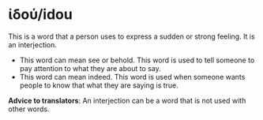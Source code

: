 # ἰδού/idou
This is a word that a person uses to express a sudden or strong feeling. It is an interjection. 
* This word can mean see or behold. This word is used to tell someone to pay attention to what they are about to say.
* This word can mean indeed. This word is used when someone wants people to know that what they are saying is true.

**Advice to translators**: An interjection can be a word that is not used with other words.
